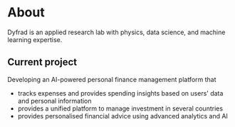 # About 

Dyfrad is an applied research lab with physics, data science, and machine learning expertise. 

## Current project
Developing an AI-powered personal finance management platform that
* tracks expenses and provides spending insights based on users' data and personal information
* provides a unified platform to manage investment in several countries
* provides personalised financial advice using advanced analytics and AI


